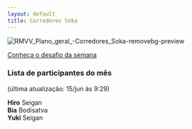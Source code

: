 ```yaml
---
layout: default
title: Corredores Soka
---
```


![RMVV_Plano_geral_-_Corredores_Soka_-removebg-preview](https://github.com/user-attachments/assets/2abc1604-3470-4c9a-9a03-2444c751b892)


<div class="botao-destaque">
  <a href="https://drive.google.com/file/d/1LFGzhLOaCwOkjlXLITF9SirSxMrHNE0m/view" target="_blank">
    Conheça o desafio da semana
  </a>
</div>

### Lista de participantes do mês  
(última atualização: 15/jun às 9:29)

<div class="card-list">

  <div class="card">
    <strong>Hiro</strong>
    <span>Seigan</span>
  </div>

  <div class="card">
    <strong>Bia</strong>
    <span>Bodisatva</span>
  </div>

  <div class="card">
    <strong>Yuki</strong>
    <span>Seigan</span>
  </div>

</div>
